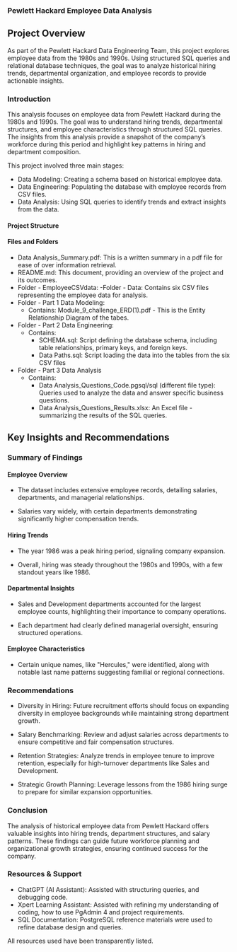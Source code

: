 ### Pewlett Hackard Employee Data Analysis

## Project Overview

As part of the Pewlett Hackard Data Engineering Team, this project explores employee data from the 1980s and 1990s. Using structured SQL queries and relational database techniques, the goal was to analyze historical hiring trends, departmental organization, and employee records to provide actionable insights.

### Introduction

This analysis focuses on employee data from Pewlett Hackard during the 1980s and 1990s. The goal was to understand hiring trends, departmental structures, and employee characteristics through structured SQL queries. The insights from this analysis provide a snapshot of the company’s workforce during this period and highlight key patterns in hiring and department composition.

This project involved three main stages:

- Data Modeling: Creating a schema based on historical employee data.
- Data Engineering: Populating the database with employee records from CSV files.
- Data Analysis: Using SQL queries to identify trends and extract insights from the data.

#### Project Structure

#### Files and Folders

- Data Analysis_Summary.pdf: This is a written summary in a pdf file for ease of over information retrieval.
- README.md: This document, providing an overview of the project and its outcomes.
- Folder - EmployeeCSVdata:
    -Folder - Data: Contains six CSV files representing the employee data for analysis.
- Folder - Part 1 Data Modeling:
    - Contains: Module_9_challenge_ERD(1).pdf - This is the Entity Relationship Diagram of the tabes.
- Folder - Part 2 Data Engineering: 
    - Contains: 
        - SCHEMA.sql: Script defining the database schema, including table relationships, primary keys, and foreign keys.
        - Data Paths.sql: Script loading the data into the tables from the six CSV files
- Folder - Part 3 Data Analysis 
    - Contains:
        - Data Analysis_Questions_Code.pgsql/sql (different file type): Queries used to analyze the data and answer specific business questions.
        - Data Analysis_Questions_Results.xlsx: An Excel file - summarizing the results of the SQL queries.


## Key Insights and Recommendations

### Summary of Findings

#### Employee Overview

- The dataset includes extensive employee records, detailing salaries, departments, and managerial relationships.

- Salaries vary widely, with certain departments demonstrating significantly higher compensation trends.

#### Hiring Trends

- The year 1986 was a peak hiring period, signaling company expansion.

- Overall, hiring was steady throughout the 1980s and 1990s, with a few standout years like 1986.

#### Departmental Insights

- Sales and Development departments accounted for the largest employee counts, highlighting their importance to company operations.

- Each department had clearly defined managerial oversight, ensuring structured operations.

#### Employee Characteristics

- Certain unique names, like "Hercules," were identified, along with notable last name patterns suggesting familial or regional connections.

### Recommendations

- Diversity in Hiring: Future recruitment efforts should focus on expanding diversity in employee backgrounds while maintaining strong department growth.

- Salary Benchmarking: Review and adjust salaries across departments to ensure competitive and fair compensation structures.

- Retention Strategies: Analyze trends in employee tenure to improve retention, especially for high-turnover departments like Sales and Development.

- Strategic Growth Planning: Leverage lessons from the 1986 hiring surge to prepare for similar expansion opportunities.

### Conclusion

The analysis of historical employee data from Pewlett Hackard offers valuable insights into hiring trends, department structures, and salary patterns. These findings can guide future workforce planning and organizational growth strategies, ensuring continued success for the company.

### Resources & Support

- ChatGPT (AI Assistant): Assisted with structuring queries, and debugging code.
- Xpert Learning Assistant: Assisted with refining my understanding of coding, how to use PgAdmin 4 and project requirements. 
- SQL Documentation: PostgreSQL reference materials were used to refine database design and queries.

All resources used have been transparently listed.
